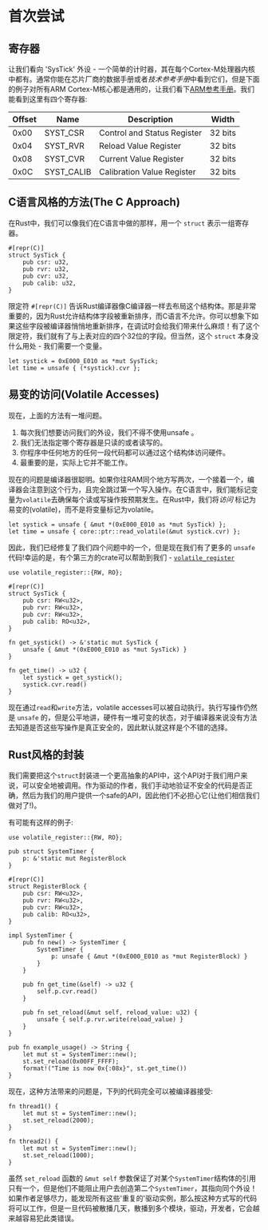 # 首次尝试

## 寄存器

让我们看向 'SysTick' 外设 - 一个简单的计时器，其在每个Cortex-M处理器内核中都有。通常你能在芯片厂商的数据手册或者*技术参考手册*中看到它们，但是下面的例子对所有ARM Cortex-M核心都是通用的，让我们看下[ARM参考手册]。我们能看到这里有四个寄存器:

[ARM参考手册]: http://infocenter.arm.com/help/topic/com.arm.doc.dui0553a/Babieigh.html

| Offset | Name        | Description                 | Width  |
|--------|-------------|-----------------------------|--------|
| 0x00   | SYST_CSR    | Control and Status Register | 32 bits|
| 0x04   | SYST_RVR    | Reload Value Register       | 32 bits|
| 0x08   | SYST_CVR    | Current Value Register      | 32 bits|
| 0x0C   | SYST_CALIB  | Calibration Value Register  | 32 bits|

## C语言风格的方法(The C Approach)

在Rust中，我们可以像我们在C语言中做的那样，用一个 `struct` 表示一组寄存器。

```rust,ignore
#[repr(C)]
struct SysTick {
    pub csr: u32,
    pub rvr: u32,
    pub cvr: u32,
    pub calib: u32,
}
```
限定符 `#[repr(C)]` 告诉Rust编译器像C编译器一样去布局这个结构体。那是非常重要的，因为Rust允许结构体字段被重新排序，而C语言不允许。你可以想象下如果这些字段被编译器悄悄地重新排序，在调试时会给我们带来什么麻烦！有了这个限定符，我们就有了与上表对应的四个32位的字段。但当然，这个 `struct` 本身没什么用处 - 我们需要一个变量。

```rust,ignore
let systick = 0xE000_E010 as *mut SysTick;
let time = unsafe { (*systick).cvr };
```

## 易变的访问(Volatile Accesses)

现在，上面的方法有一堆问题。

1. 每次我们想要访问我们的外设，我们不得不使用unsafe 。
2. 我们无法指定哪个寄存器是只读的或者读写的。
3. 你程序中任何地方的任何一段代码都可以通过这个结构体访问硬件。
4. 最重要的是，实际上它并不能工作。

现在的问题是编译器很聪明。如果你往RAM同个地方写两次，一个接着一个，编译器会注意到这个行为，且完全跳过第一个写入操作。在C语言中，我们能标记变量为`volatile`去确保每个读或写操作按预期发生。在Rust中，我们将*访问* 标记为易变的(volatile)，而不是将变量标记为volatile。

```rust,ignore
let systick = unsafe { &mut *(0xE000_E010 as *mut SysTick) };
let time = unsafe { core::ptr::read_volatile(&mut systick.cvr) };
```
因此，我们已经修复了我们四个问题中的一个，但是现在我们有了更多的 `unsafe` 代码!幸运的是，有个第三方的crate可以帮助到我们 - [`volatile_register`]

[`volatile_register`]: https://crates.io/crates/volatile_register

```rust,ignore
use volatile_register::{RW, RO};

#[repr(C)]
struct SysTick {
    pub csr: RW<u32>,
    pub rvr: RW<u32>,
    pub cvr: RW<u32>,
    pub calib: RO<u32>,
}

fn get_systick() -> &'static mut SysTick {
    unsafe { &mut *(0xE000_E010 as *mut SysTick) }
}

fn get_time() -> u32 {
    let systick = get_systick();
    systick.cvr.read()
}
```

现在通过`read`和`write`方法，volatile accesses可以被自动执行。执行写操作仍然是 `unsafe` 的，但是公平地讲，硬件有一堆可变的状态，对于编译器来说没有方法去知道是否这些写操作是真正安全的，因此默认就这样是个不错的选择。

## Rust风格的封装

我们需要把这个`struct`封装进一个更高抽象的API中，这个API对于我们用户来说，可以安全地被调用。作为驱动的作者，我们手动地验证不安全的代码是否正确，然后为我们的用户提供一个safe的API，因此他们不必担心它(让他们相信我们做对了!)。

有可能有这样的例子:

```rust,ignore
use volatile_register::{RW, RO};

pub struct SystemTimer {
    p: &'static mut RegisterBlock
}

#[repr(C)]
struct RegisterBlock {
    pub csr: RW<u32>,
    pub rvr: RW<u32>,
    pub cvr: RW<u32>,
    pub calib: RO<u32>,
}

impl SystemTimer {
    pub fn new() -> SystemTimer {
        SystemTimer {
            p: unsafe { &mut *(0xE000_E010 as *mut RegisterBlock) }
        }
    }

    pub fn get_time(&self) -> u32 {
        self.p.cvr.read()
    }

    pub fn set_reload(&mut self, reload_value: u32) {
        unsafe { self.p.rvr.write(reload_value) }
    }
}

pub fn example_usage() -> String {
    let mut st = SystemTimer::new();
    st.set_reload(0x00FF_FFFF);
    format!("Time is now 0x{:08x}", st.get_time())
}
```

现在，这种方法带来的问题是，下列的代码完全可以被编译器接受:

```rust,ignore
fn thread1() {
    let mut st = SystemTimer::new();
    st.set_reload(2000);
}

fn thread2() {
    let mut st = SystemTimer::new();
    st.set_reload(1000);
}
```

虽然 `set_reload` 函数的 `&mut self` 参数保证了对某个`SystemTimer`结构体的引用只有一个，但是他们不能阻止用户去创造第二个`SystemTimer`，其指向同个外设！如果作者足够尽力，能发现所有这些'重复的'驱动实例，那么按这种方式写的代码将可以工作，但是一旦代码被散播几天，散播到多个模块，驱动，开发者，它会越来越容易犯此类错误。
